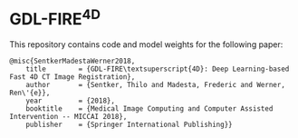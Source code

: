 # GDL-FIRE<sup>4D</sup>
This repository contains code and model weights for the following paper:

```
@misc{SentkerMadestaWerner2018,
    title        = {GDL-FIRE\textsuperscript{4D}: Deep Learning-based Fast 4D CT Image Registration},
    author       = {Sentker, Thilo and Madesta, Frederic and Werner, Ren\'{e}},
    year         = {2018},
    booktitle    = {Medical Image Computing and Computer Assisted Intervention -- MICCAI 2018},
    publisher    = {Springer International Publishing}}
```
